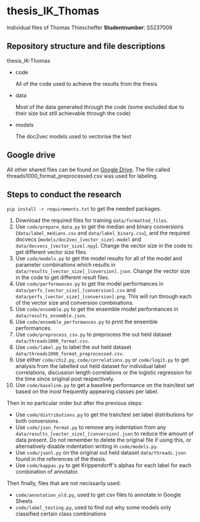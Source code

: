 # thesis_IK_Thomas

Individual files of Thomas Thiescheffer
**Studentnumber**: S5237009

## Repository structure and file descriptions

thesis_IK-Thomas
- code

  All of the code used to achieve the results from the thesis
- data

  Most of the data generated through the code (some excluded due to their size but still achievable through the code)
- models

  The doc2vec models used to vectorise the text

## Google drive

All other shared files can be found on [Google Drive](https://drive.google.com/drive/folders/1PclYOGt4jK8dUiOy74PvkWd5HfnA3uX6?usp=drive_link). The file called threads1000_format_preprocessed.csv was used for labeling.

## Steps to conduct the research

`pip install -r requirements.txt` to get the needed packages.

1. Download the required files for training `data/formatted_files`.
2. Use `code/prepare_data.py` to get the median and binary conversions (`data/label_medians.csv` and `data/label_binary.csv`), and the required docvecs (`models/doc2vec_[vector_size].model` and `data/docvecs_[vector_size].npy`). Change the vector size in the code to get different vector size files.
3. Use `code/models.py` to get the model results for all of the model and parameter combinations which results in `data/results_[vector_size]_[coversion].json`. Change the vector size in the code to get different result files.
4. Use `code/performances.py` to get the model performances in `data/perfs_[vector_size]_[conversion].csv` and `data/perfs_[vector_size]_[conversion].png`. This will run through each of the vector size and conversion combinations.
5. Use `code/ensemble.py` to get the ensemble model performances in `data/results_ensemble.json`.
6. Use `code/ensemble_performances.py` to print the ensemble performances.
7. Use `code/preprocess_csv.py` to preprocess the out held dataset `data/threads1000_format.csv`.
8. Use `code/label.py` to label the out held dataset `data/threads1000_format_preprocessed.csv`.
9. Use either `code/chi2.py`, `code/correlations.py` or `code/logit.py` to get analysis from the labelled out held dataset for individual label correlations, discussion length correlations or the logistic regression for the time since original post respectively.
10. Use `code/baseline.py` to get a baseline performance on the train/test set based on the most frequently appearing classes per label.

Then in no particular order but after the previous steps:
- Use `code/distributions.py` to get the train/test set label distributions for both conversions.
- Use `code/json_format.py` to remove any indentation from any `data/results_[vector_size]_[conversion].json` to reduce the amount of data present. Do not remember to delete the original file if using this, or alternatively disable indentation writing in `code/models.py`.
- Use `code/jsonl.py` on the original out held dataset `data/threads.json` found in the references of the thesis.
- Use `code/kappas.py` to get Krippendorff's alphas for each label for each combination of annotator.

Then finally, files that are not necissarily used:
- `code/annotation_old.py`, used to get csv files to annotate in Google Sheets
- `code/label_testing.py`, used to find out why some models only classified certain class combinations
